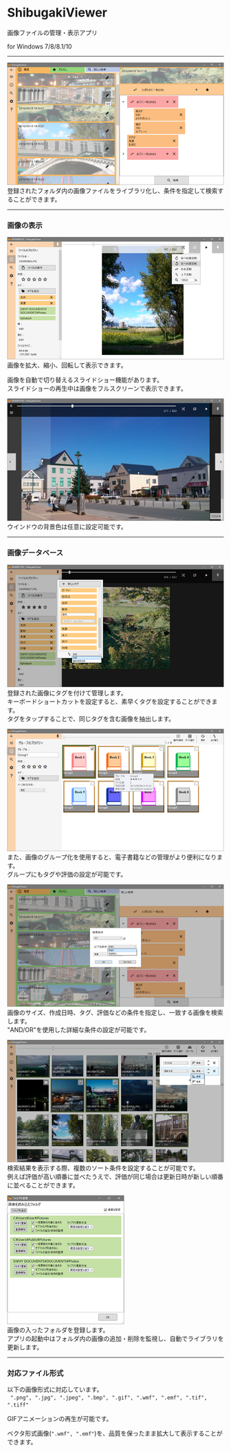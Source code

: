 ShibugakiViewer
===========

画像ファイルの管理・表示アプリ


for Windows 7/8/8.1/10

---

![fig01](docs/images/small/01_ja.png)  
登録されたフォルダ内の画像ファイルをライブラリ化し、条件を指定して検索することができます。


---
### 画像の表示

![fig02](docs/images/small/02_ja.png)  
画像を拡大、縮小、回転して表示できます。  
  
画像を自動で切り替えるスライドショー機能があります。  
スライドショーの再生中は画像をフルスクリーンで表示できます。  

![fig03](docs/images/small/03.png)  
ウインドウの背景色は任意に設定可能です。


---
### 画像データベース

![fig04](docs/images/small/04_ja.png)  
登録された画像にタグを付けて管理します。  
キーボードショートカットを設定すると、素早くタグを設定することができます。  
タグをタップすることで、同じタグを含む画像を抽出します。  

![fig05](docs/images/small/05_ja.png)  
また、画像のグループ化を使用すると、電子書籍などの管理がより便利になります。  
グループにもタグや評価の設定が可能です。  
  
![fig06](docs/images/small/06_ja.png)  
画像のサイズ、作成日時、タグ、評価などの条件を指定し、一致する画像を検索します。  
"AND/OR"を使用した詳細な条件の設定が可能です。  
  

![fig07](docs/images/small/07_ja.png)  
検索結果を表示する際、複数のソート条件を設定することが可能です。  
例えば評価が高い順番に並べたうえで、評価が同じ場合は更新日時が新しい順番に並べることができます。  

  
![fig08](docs/images/small/08_ja.png)  
画像の入ったフォルダを登録します。  
アプリの起動中はフォルダ内の画像の追加・削除を監視し、自動でライブラリを更新します。  


---
### 対応ファイル形式

以下の画像形式に対応しています。  
` ".png", ".jpg", ".jpeg", ".bmp", ".gif", ".wmf", ".emf", ".tif", ".tiff"`  
  
GIFアニメーションの再生が可能です。  
  
ベクタ形式画像(`".wmf", ".emf"`)を、品質を保ったまま拡大して表示することができます。


